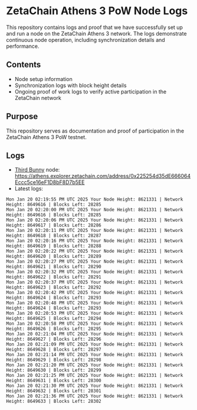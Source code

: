 # ZetaChain Athens 3 PoW Node Logs
This repository contains logs and proof that we have successfully set up and run a node on the ZetaChain Athens 3 network. The logs demonstrate continuous node operation, including synchronization details and performance.

## Contents
- Node setup information
- Synchronization logs with block height details
- Ongoing proof of work logs to verify active participation in the ZetaChain network

## Purpose
This repository serves as documentation and proof of participation in the ZetaChain Athens 3 PoW testnet.

## Logs

- [Third Bunny](https://thirdbunny.xyz/) node: https://athens.explorer.zetachain.com/address/0x225254d35dE666064Eccc5ce16eF1D8bF8D7b5EE
- Latest logs:
```
Mon Jan 20 02:19:55 PM UTC 2025 Your Node Height: 8621331 | Network Height: 8649616 | Blocks Left: 28285
Mon Jan 20 02:20:00 PM UTC 2025 Your Node Height: 8621331 | Network Height: 8649616 | Blocks Left: 28285
Mon Jan 20 02:20:06 PM UTC 2025 Your Node Height: 8621331 | Network Height: 8649617 | Blocks Left: 28286
Mon Jan 20 02:20:11 PM UTC 2025 Your Node Height: 8621331 | Network Height: 8649618 | Blocks Left: 28287
Mon Jan 20 02:20:16 PM UTC 2025 Your Node Height: 8621331 | Network Height: 8649619 | Blocks Left: 28288
Mon Jan 20 02:20:22 PM UTC 2025 Your Node Height: 8621331 | Network Height: 8649620 | Blocks Left: 28289
Mon Jan 20 02:20:27 PM UTC 2025 Your Node Height: 8621331 | Network Height: 8649621 | Blocks Left: 28290
Mon Jan 20 02:20:32 PM UTC 2025 Your Node Height: 8621331 | Network Height: 8649622 | Blocks Left: 28291
Mon Jan 20 02:20:37 PM UTC 2025 Your Node Height: 8621331 | Network Height: 8649623 | Blocks Left: 28292
Mon Jan 20 02:20:42 PM UTC 2025 Your Node Height: 8621331 | Network Height: 8649624 | Blocks Left: 28293
Mon Jan 20 02:20:48 PM UTC 2025 Your Node Height: 8621331 | Network Height: 8649624 | Blocks Left: 28293
Mon Jan 20 02:20:53 PM UTC 2025 Your Node Height: 8621331 | Network Height: 8649625 | Blocks Left: 28294
Mon Jan 20 02:20:58 PM UTC 2025 Your Node Height: 8621331 | Network Height: 8649626 | Blocks Left: 28295
Mon Jan 20 02:21:04 PM UTC 2025 Your Node Height: 8621331 | Network Height: 8649627 | Blocks Left: 28296
Mon Jan 20 02:21:09 PM UTC 2025 Your Node Height: 8621331 | Network Height: 8649628 | Blocks Left: 28297
Mon Jan 20 02:21:14 PM UTC 2025 Your Node Height: 8621331 | Network Height: 8649629 | Blocks Left: 28298
Mon Jan 20 02:21:20 PM UTC 2025 Your Node Height: 8621331 | Network Height: 8649630 | Blocks Left: 28299
Mon Jan 20 02:21:25 PM UTC 2025 Your Node Height: 8621331 | Network Height: 8649631 | Blocks Left: 28300
Mon Jan 20 02:21:30 PM UTC 2025 Your Node Height: 8621331 | Network Height: 8649632 | Blocks Left: 28301
Mon Jan 20 02:21:36 PM UTC 2025 Your Node Height: 8621331 | Network Height: 8649633 | Blocks Left: 28302
```
